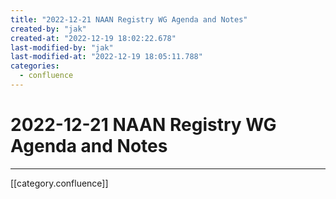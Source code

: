 ```yaml
---
title: "2022-12-21 NAAN Registry WG Agenda and Notes"
created-by: "jak"
created-at: "2022-12-19 18:02:22.678"
last-modified-by: "jak"
last-modified-at: "2022-12-19 18:05:11.788"
categories:
  - confluence
---
```


# 2022-12-21 NAAN Registry WG Agenda and Notes


---

[[category.confluence]]
